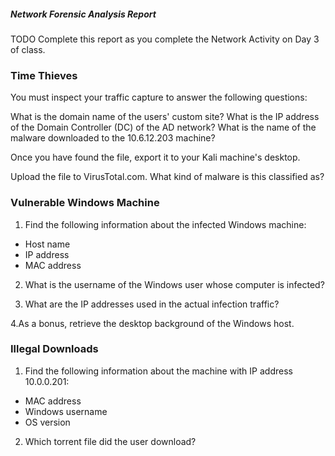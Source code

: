 ##### Network Forensic Analysis Report

TODO Complete this report as you complete the Network Activity on Day 3 of class.

### Time Thieves
You must inspect your traffic capture to answer the following questions:

What is the domain name of the users' custom site?
What is the IP address of the Domain Controller (DC) of the AD network?
What is the name of the malware downloaded to the 10.6.12.203 machine?

Once you have found the file, export it to your Kali machine's desktop.
 
Upload the file to VirusTotal.com.
What kind of malware is this classified as?

### Vulnerable Windows Machine

1. Find the following information about the infected Windows machine:

- Host name
- IP address
- MAC address

2. What is the username of the Windows user whose computer is infected?

3. What are the IP addresses used in the actual infection traffic?

4.As a bonus, retrieve the desktop background of the Windows host.

### Illegal Downloads
1. Find the following information about the machine with IP address 10.0.0.201:

- MAC address
- Windows username
- OS version
 2. Which torrent file did the user download?
